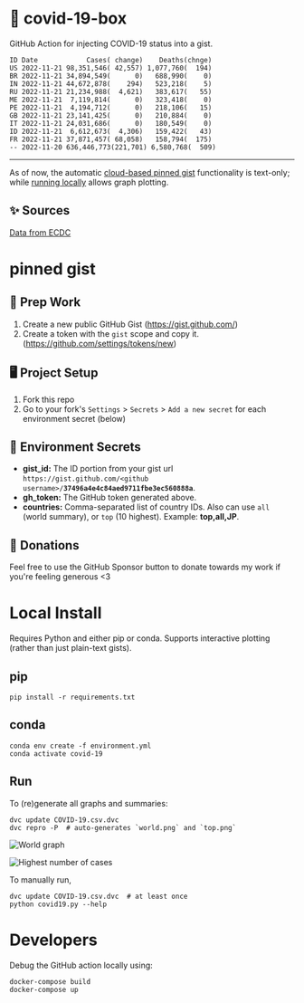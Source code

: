 # 🏥 covid-19-box

GitHub Action for injecting COVID-19 status into a gist.

```
ID Date            Cases( change)    Deaths(chnge)
US 2022-11-21 98,351,546( 42,557) 1,077,760(  194)
BR 2022-11-21 34,894,549(      0)   688,990(    0)
IN 2022-11-21 44,672,878(    294)   523,218(    5)
RU 2022-11-21 21,234,988(  4,621)   383,617(   55)
ME 2022-11-21  7,119,814(      0)   323,418(    0)
PE 2022-11-21  4,194,712(      0)   218,106(   15)
GB 2022-11-21 23,141,425(      0)   210,884(    0)
IT 2022-11-21 24,031,686(      0)   180,549(    0)
ID 2022-11-21  6,612,673(  4,306)   159,422(   43)
FR 2022-11-21 37,871,457( 68,058)   158,794(  175)
-- 2022-11-20 636,446,773(221,701) 6,580,768(  509)
```

---

As of now, the automatic [cloud-based pinned gist](#pinned-gist) functionality is text-only;
while [running locally](#local-install) allows graph plotting.

## ✨ Sources

[Data from ECDC](https://www.ecdc.europa.eu/en/publications-data/download-todays-data-geographic-distribution-covid-19-cases-worldwide)

# pinned gist

## 🎒 Prep Work
1. Create a new public GitHub Gist (https://gist.github.com/)
1. Create a token with the `gist` scope and copy it. (https://github.com/settings/tokens/new)

## 🖥 Project Setup
1. Fork this repo
1. Go to your fork's `Settings` > `Secrets` > `Add a new secret` for each environment secret (below)

## 🤫 Environment Secrets
- **gist_id:** The ID portion from your gist url `https://gist.github.com/<github username>/`**`37496a4e4c84aed9711fbe3ec560888a`**.
- **gh_token:** The GitHub token generated above.
- **countries:** Comma-separated list of country IDs. Also can use `all` (world summary), or `top` (10 highest). Example: **top,all,JP**.

## 💸 Donations

Feel free to use the GitHub Sponsor button to donate towards my work if you're feeling generous <3

# Local Install

Requires Python and either pip or conda. Supports interactive plotting (rather than just plain-text gists).

## pip

```
pip install -r requirements.txt
```

## conda

```
conda env create -f environment.yml
conda activate covid-19
```

## Run

To (re)generate all graphs and summaries:

```
dvc update COVID-19.csv.dvc
dvc repro -P  # auto-generates `world.png` and `top.png`
```

![World graph](world.png)

![Highest number of cases](top.png)

To manually run,

```
dvc update COVID-19.csv.dvc  # at least once
python covid19.py --help
```

# Developers

Debug the GitHub action locally using:

```
docker-compose build
docker-compose up
```
